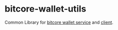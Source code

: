 # bitcore-wallet-utils



Common Library for [bitcore wallet service](https://github.com/startcoin-project/bitcore-wallet-service) and [client](https://github.com/bitpay/bitcore-wallet-client).



